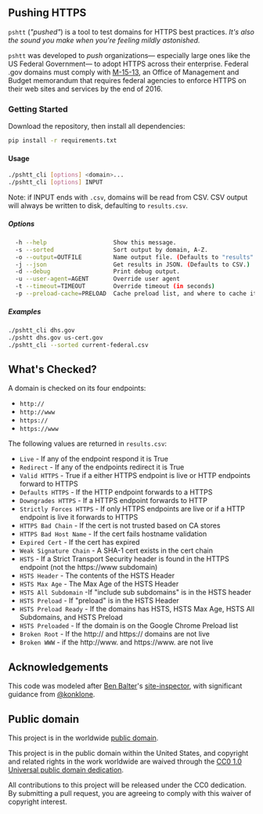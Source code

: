 ## Pushing HTTPS

`pshtt` (_"pushed"_) is a tool to test domains for HTTPS best practices. _It's also the sound you make when you're feeling mildly astonished._

`pshtt` was developed to _push_ organizations— especially large ones like the US Federal Government— to adopt HTTPS across their enterprise. Federal .gov domains must comply with [M-15-13](https://https.cio.gov), an Office of Management and Budget memorandum that requires federal agencies to enforce HTTPS on their web sites and services by the end of 2016.

### Getting Started

Download the repository, then install all dependencies:

```bash
pip install -r requirements.txt
```

#### Usage
```bash
./pshtt_cli [options] <domain>...
./pshtt_cli [options] INPUT
```
Note: if INPUT ends with `.csv`, domains will be read from CSV. CSV output will always be written to disk, defaulting to `results.csv`.

##### Options

```bash
  -h --help                   Show this message.
  -s --sorted                 Sort output by domain, A-Z.
  -o --output=OUTFILE         Name output file. (Defaults to "results".)
  -j --json                   Get results in JSON. (Defaults to CSV.)
  -d --debug                  Print debug output.
  -u --user-agent=AGENT       Override user agent
  -t --timeout=TIMEOUT        Override timeout (in seconds)
  -p --preload-cache=PRELOAD  Cache preload list, and where to cache it.
```

##### Examples

```bash
./pshtt_cli dhs.gov
./pshtt dhs.gov us-cert.gov
./pshtt_cli --sorted current-federal.csv
```

## What's Checked?

A domain is checked on its four endpoints:

* `http://`
* `http://www`
* `https://`
* `https://www`

The following values are returned in `results.csv`:

* `Live` - If any of the endpoint respond it is True
* `Redirect` - If any of the endpoints redirect it is True
* `Valid HTTPS` - True if a either HTTPS endpoint is live or HTTP endpoints forward to HTTPS
* `Defaults HTTPS` - If the HTTP endpoint forwards to a HTTPS
* `Downgrades HTTPS` - If a HTTPS endpoint forwards to HTTP
* `Strictly Forces HTTPS` - If only HTTPS endpoints are live or if a HTTP endpoint is live it forwards to HTTPS
* `HTTPS Bad Chain` - If the cert is not trusted based on CA stores
* `HTTPS Bad Host Name` - If the cert fails hostname validation
* `Expired Cert` - If the cert has expired
* `Weak Signature Chain` - A SHA-1 cert exists in the cert chain
* `HSTS` - If a Strict Transport Security header is found in the HTTPS endpoint (not the https://www subdomain)
* `HSTS Header` - The contents of the HSTS Header
* `HSTS Max Age` - The Max Age of the HSTS Header
* `HSTS All Subdomain` -If "include sub subdomains" is in the HSTS header
* `HSTS Preload` - If "preload" is in the HSTS Header
* `HSTS Preload Ready` - If the domains has HSTS, HSTS Max Age, HSTS All Subdomains, and HSTS Preload
* `HSTS Preloaded` - If the domain is on the Google Chrome Preload list
* `Broken Root` - If the http:// and https:// domains are not live
* `Broken WWW` - if the http://www. and https://www. are not live

## Acknowledgements

This code was modeled after [Ben Balter](https://github.com/benbalter)'s [site-inspector](https://github.com/benbalter/site-inspector), with significant guidance from [@konklone](https://github.com/konklone).

## Public domain

This project is in the worldwide [public domain](LICENSE.md).

This project is in the public domain within the United States, and copyright and related rights in the work worldwide are waived through the [CC0 1.0 Universal public domain dedication](https://creativecommons.org/publicdomain/zero/1.0/).

All contributions to this project will be released under the CC0 dedication. By submitting a pull request, you are agreeing to comply with this waiver of copyright interest.
